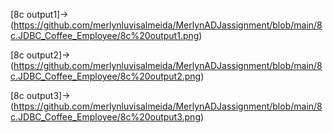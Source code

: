 [8c output1]->(https://github.com/merlynluvisalmeida/MerlynADJassignment/blob/main/8c.JDBC_Coffee_Employee/8c%20output1.png)

[8c output2]->(https://github.com/merlynluvisalmeida/MerlynADJassignment/blob/main/8c.JDBC_Coffee_Employee/8c%20output2.png)

[8c output3]->(https://github.com/merlynluvisalmeida/MerlynADJassignment/blob/main/8c.JDBC_Coffee_Employee/8c%20output3.png)

